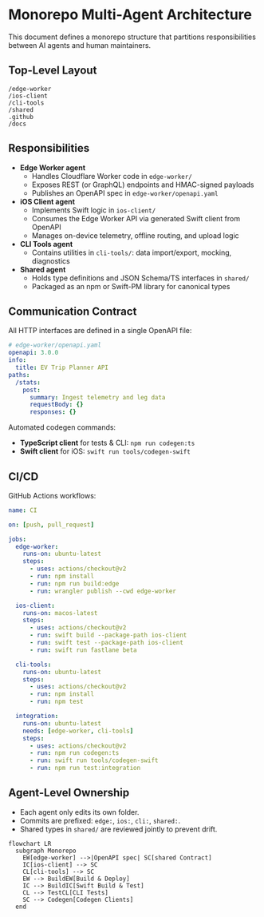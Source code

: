 # Monorepo Multi-Agent Architecture

This document defines a monorepo structure that partitions responsibilities between AI agents and human maintainers.

## Top-Level Layout

```
/edge-worker
/ios-client
/cli-tools
/shared
.github
/docs
```

## Responsibilities

- **Edge Worker agent**
  - Handles Cloudflare Worker code in `edge-worker/`
  - Exposes REST (or GraphQL) endpoints and HMAC-signed payloads
  - Publishes an OpenAPI spec in `edge-worker/openapi.yaml`
- **iOS Client agent**
  - Implements Swift logic in `ios-client/`
  - Consumes the Edge Worker API via generated Swift client from OpenAPI
  - Manages on-device telemetry, offline routing, and upload logic
- **CLI Tools agent**
  - Contains utilities in `cli-tools/`: data import/export, mocking, diagnostics
- **Shared agent**
  - Holds type definitions and JSON Schema/TS interfaces in `shared/`
  - Packaged as an npm or Swift-PM library for canonical types

## Communication Contract

All HTTP interfaces are defined in a single OpenAPI file:

```yaml
# edge-worker/openapi.yaml
openapi: 3.0.0
info:
  title: EV Trip Planner API
paths:
  /stats:
    post:
      summary: Ingest telemetry and leg data
      requestBody: {}
      responses: {}
```

Automated codegen commands:

- **TypeScript client** for tests & CLI: `npm run codegen:ts`
- **Swift client** for iOS: `swift run tools/codegen-swift`

## CI/CD

GitHub Actions workflows:

```yaml
name: CI

on: [push, pull_request]

jobs:
  edge-worker:
    runs-on: ubuntu-latest
    steps:
      - uses: actions/checkout@v2
      - run: npm install
      - run: npm run build:edge
      - run: wrangler publish --cwd edge-worker

  ios-client:
    runs-on: macos-latest
    steps:
      - uses: actions/checkout@v2
      - run: swift build --package-path ios-client
      - run: swift test --package-path ios-client
      - run: swift run fastlane beta

  cli-tools:
    runs-on: ubuntu-latest
    steps:
      - uses: actions/checkout@v2
      - run: npm install
      - run: npm test

  integration:
    runs-on: ubuntu-latest
    needs: [edge-worker, cli-tools]
    steps:
      - uses: actions/checkout@v2
      - run: npm run codegen:ts
      - run: swift run tools/codegen-swift
      - run: npm run test:integration
```

## Agent-Level Ownership

- Each agent only edits its own folder.
- Commits are prefixed: `edge:`, `ios:`, `cli:`, `shared:`.
- Shared types in `shared/` are reviewed jointly to prevent drift.

```mermaid
flowchart LR
  subgraph Monorepo
    EW[edge-worker] -->|OpenAPI spec| SC[shared Contract]
    IC[ios-client] --> SC
    CL[cli-tools] --> SC
    EW --> BuildEW[Build & Deploy]
    IC --> BuildIC[Swift Build & Test]
    CL --> TestCL[CLI Tests]
    SC --> Codegen[Codegen Clients]
  end